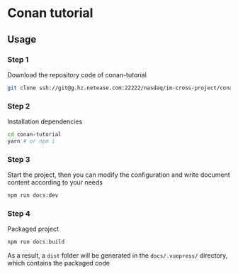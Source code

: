 # Conan tutorial

## Usage

### Step 1

Download the repository code of conan-tutorial
```sh
git clone ssh://git@g.hz.netease.com:22222/nasdaq/im-cross-project/conan-tutorial.git
```

### Step 2

Installation dependencies
```sh
cd conan-tutorial
yarn # or npm i
```

### Step 3

Start the project, then you can modify the configuration and write document content according to your needs
```sh
npm run docs:dev
```

### Step 4

Packaged project
```sh
npm run docs:build
```
As a result, a `dist` folder will be generated in the `docs/.vuepress/` directory, which contains the packaged code
